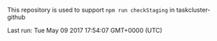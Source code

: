 This repository is used to support `npm run checkStaging` in taskcluster-github

Last run: Tue May 09 2017 17:54:07 GMT+0000 (UTC)
